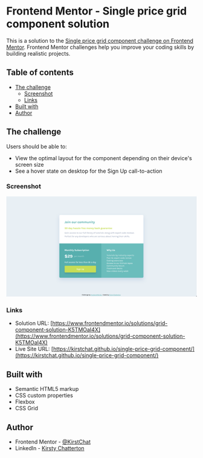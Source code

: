# Frontend Mentor - Single price grid component solution

This is a solution to the [Single price grid component challenge on Frontend Mentor](https://www.frontendmentor.io/challenges/single-price-grid-component-5ce41129d0ff452fec5abbbc). Frontend Mentor challenges help you improve your coding skills by building realistic projects.

## Table of contents

- [The challenge](#the-challenge)
  - [Screenshot](#screenshot)
  - [Links](#links)
- [Built with](#built-with)
- [Author](#author)

## The challenge

Users should be able to:

- View the optimal layout for the component depending on their device's screen size
- See a hover state on desktop for the Sign Up call-to-action

### Screenshot

![Desktop Screenshot](./images/desktop-screenshot.png)

### Links

- Solution URL: [https://www.frontendmentor.io/solutions/grid-component-solution-K5TMOaI4X](https://www.frontendmentor.io/solutions/grid-component-solution-K5TMOaI4X)
- Live Site URL: [https://kirstchat.github.io/single-price-grid-component/](https://kirstchat.github.io/single-price-grid-component/)

## Built with

- Semantic HTML5 markup
- CSS custom properties
- Flexbox
- CSS Grid

## Author

- Frontend Mentor - [@KirstChat](https://www.frontendmentor.io/profile/KirstChat)
- LinkedIn - [Kirsty Chatterton](https://www.linkedin.com/in/kirsty-c-154781a4/)
